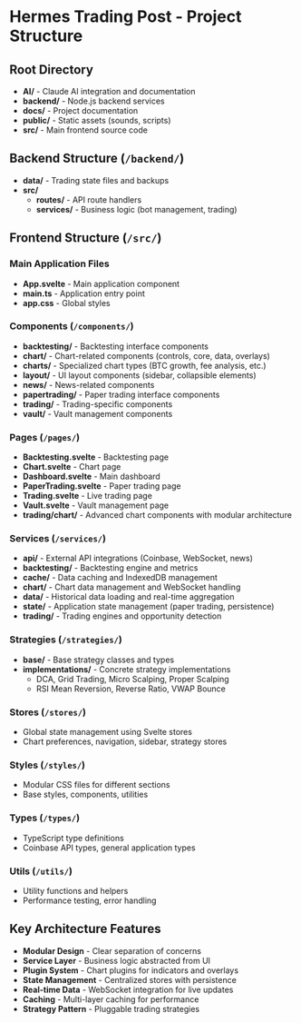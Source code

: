 # Hermes Trading Post - Project Structure

## Root Directory
- **AI/** - Claude AI integration and documentation
- **backend/** - Node.js backend services
- **docs/** - Project documentation
- **public/** - Static assets (sounds, scripts)
- **src/** - Main frontend source code

## Backend Structure (`/backend/`)
- **data/** - Trading state files and backups
- **src/**
  - **routes/** - API route handlers
  - **services/** - Business logic (bot management, trading)

## Frontend Structure (`/src/`)

### Main Application Files
- **App.svelte** - Main application component
- **main.ts** - Application entry point
- **app.css** - Global styles

### Components (`/components/`)
- **backtesting/** - Backtesting interface components
- **chart/** - Chart-related components (controls, core, data, overlays)
- **charts/** - Specialized chart types (BTC growth, fee analysis, etc.)
- **layout/** - UI layout components (sidebar, collapsible elements)
- **news/** - News-related components
- **papertrading/** - Paper trading interface components
- **trading/** - Trading-specific components
- **vault/** - Vault management components

### Pages (`/pages/`)
- **Backtesting.svelte** - Backtesting page
- **Chart.svelte** - Chart page
- **Dashboard.svelte** - Main dashboard
- **PaperTrading.svelte** - Paper trading page
- **Trading.svelte** - Live trading page
- **Vault.svelte** - Vault management page
- **trading/chart/** - Advanced chart components with modular architecture

### Services (`/services/`)
- **api/** - External API integrations (Coinbase, WebSocket, news)
- **backtesting/** - Backtesting engine and metrics
- **cache/** - Data caching and IndexedDB management
- **chart/** - Chart data management and WebSocket handling
- **data/** - Historical data loading and real-time aggregation
- **state/** - Application state management (paper trading, persistence)
- **trading/** - Trading engines and opportunity detection

### Strategies (`/strategies/`)
- **base/** - Base strategy classes and types
- **implementations/** - Concrete strategy implementations
  - DCA, Grid Trading, Micro Scalping, Proper Scalping
  - RSI Mean Reversion, Reverse Ratio, VWAP Bounce

### Stores (`/stores/`)
- Global state management using Svelte stores
- Chart preferences, navigation, sidebar, strategy stores

### Styles (`/styles/`)
- Modular CSS files for different sections
- Base styles, components, utilities

### Types (`/types/`)
- TypeScript type definitions
- Coinbase API types, general application types

### Utils (`/utils/`)
- Utility functions and helpers
- Performance testing, error handling

## Key Architecture Features
- **Modular Design** - Clear separation of concerns
- **Service Layer** - Business logic abstracted from UI
- **Plugin System** - Chart plugins for indicators and overlays
- **State Management** - Centralized stores with persistence
- **Real-time Data** - WebSocket integration for live updates
- **Caching** - Multi-layer caching for performance
- **Strategy Pattern** - Pluggable trading strategies
